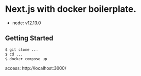 # Next.js with docker boilerplate.

- node: v12.13.0

## Getting Started

```sh
$ git clone ...
$ cd ...
$ docker compose up
```

access: http://localhost:3000/
